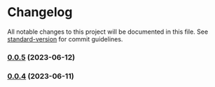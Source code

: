 # Changelog

All notable changes to this project will be documented in this file. See [standard-version](https://github.com/conventional-changelog/standard-version) for commit guidelines.

### [0.0.5](https://github.com/semyonf/tetris-js/compare/v0.0.4...v0.0.5) (2023-06-12)

### [0.0.4](https://github.com/semyonf/tetris-js/compare/v0.0.3...v0.0.4) (2023-06-11)
